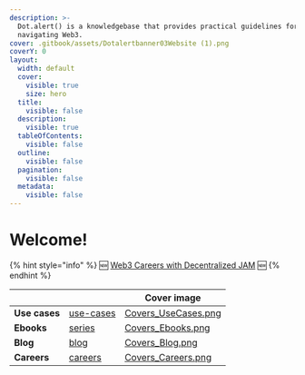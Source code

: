 ```yaml
---
description: >-
  Dot.alert() is a knowledgebase that provides practical guidelines for
  navigating Web3.
cover: .gitbook/assets/Dotalertbanner03Website (1).png
coverY: 0
layout:
  width: default
  cover:
    visible: true
    size: hero
  title:
    visible: false
  description:
    visible: true
  tableOfContents:
    visible: false
  outline:
    visible: false
  pagination:
    visible: false
  metadata:
    visible: false
---
```


# Welcome!

{% hint style="info" %}
🆕 [Web3 Careers with Decentralized JAM](community/careers/technical-collaboration.md#develop-jam-client-implementations) 🆕
{% endhint %}

<table data-card-size="large" data-column-title-hidden data-view="cards" data-full-width="false"><thead><tr><th></th><th data-hidden data-card-target data-type="content-ref"></th><th data-hidden data-card-cover data-type="image">Cover image</th></tr></thead><tbody><tr><td>                                 <strong>Use cases</strong></td><td><a href="community/use-cases/">use-cases</a></td><td><a href=".gitbook/assets/Covers_UseCases.png">Covers_UseCases.png</a></td></tr><tr><td>                                    <strong>Ebooks</strong> </td><td><a href="community/series/">series</a></td><td><a href=".gitbook/assets/Covers_Ebooks.png">Covers_Ebooks.png</a></td></tr><tr><td>                                       <strong>Blog</strong></td><td><a href="community/blog/">blog</a></td><td><a href=".gitbook/assets/Covers_Blog.png">Covers_Blog.png</a></td></tr><tr><td>                                   <strong>Careers</strong></td><td><a href="community/careers/">careers</a></td><td><a href=".gitbook/assets/Covers_Careers.png">Covers_Careers.png</a></td></tr></tbody></table>
